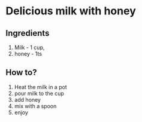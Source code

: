 # Delicious milk with honey

## Ingredients

1. Milk - 1 cup,
2. honey - 1ts

## How to?

1. Heat the milk in a pot
2. pour milk to the cup
3. add honey
4. mix with a spoon
5. enjoy
